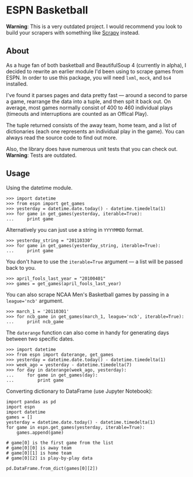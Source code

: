ESPN Basketball
===============

**Warning**: This is a very outdated project. I would recommend you look to build
your scrapers with something like [Scrapy](http://scrapy.org) instead.


About
-----

As a huge fan of both basketball and BeautifulSoup 4 (currently in alpha), I
decided to rewrite an earlier module I'd been using to scrape games from ESPN.
In order to use this package, you will need `lxml`, `mock`, and `bs4`
installed.

I've found it parses pages and data pretty fast &mdash; around a second to
parse a game, rearrange the data into a tuple, and then spit it back out. On
average, most games normally consist of 400 to 460 individual plays (timeouts
and interruptions are counted as an Offical Play).

The tuple returned consists of the away team, home team, and a list of
dictionaries (each one represents an individual play in the game). You can
always read the source code to find out more.

Also, the library does have numerous unit tests that you can check out.
**Warning**: Tests are outdated.


Usage
-----

Using the datetime module.

    >>> import datetime
    >>> from espn import get_games
    >>> yesterday = datetime.date.today() - datetime.timedelta(1)
    >>> for game in get_games(yesterday, iterable=True):
    ...     print game

Alternatively you can just use a string in `YYYYMMDD` format.

    >>> yesterday_string = "20110330"
    >>> for game in get_games(yesterday_string, iterable=True):
    ...     print game

You don't have to use the `iterable=True` argument &mdash; a list will be passed
back to you.

    >>> april_fools_last_year = "20100401"
    >>> games = get_games(april_fools_last_year)

You can also scrape NCAA Men's Basketball games by passing in a
`league='ncb'` argument.

    >>> march_1 = '20110301'
    >>> for ncb_game in get_games(march_1, league='ncb', iterable=True):
    ...     print ncb_game

The `daterange` function can also come in handy for generating days between two
specific dates.

    >>> import datetime
    >>> from espn import daterange, get_games
    >>> yesterday = datetime.date.today() - datetime.timedelta(1)
    >>> week_ago = yesterday - datetime.timedelta(7)
    >>> for day in daterange(week_ago, yesterday):
    ...     for game in get_games(day):
    ...         print game

Converting dictionary to DataFrame (use Jupyter Notebook):

    import pandas as pd
    import espn
    import datetime
    games = []
    yesterday = datetime.date.today() - datetime.timedelta(1)
    for game in espn.get_games(yesterday, iterable=True):
        games.append(game)
    
    # game[0] is the first game from the list
    # game[0][0] is away team
    # game[0][1] is home team
    # game[0][2] is play-by-play data
    
    pd.DataFrame.from_dict(games[0][2])
